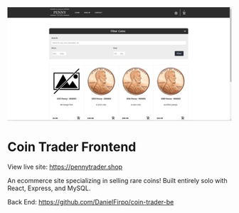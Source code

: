![](https://raw.githubusercontent.com/DanielFirpo/coin-trader-fe/master/Capture.PNG)

# Coin Trader Frontend
<!--- [pennytrader.shop](https://pennytrader.shop/)--->

View live site: https://pennytrader.shop

An ecommerce site specializing in selling rare coins! Built entirely solo with React, Express, and MySQL. 

Back End: https://github.com/DanielFirpo/coin-trader-be
